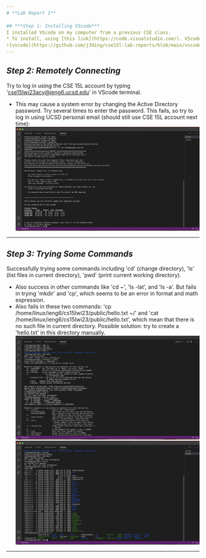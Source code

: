 ```yaml
---
# **Lab Report 1**

## ***Step 1: Installing VScode***
I installed VScode on my computer from a previous CSE class. 
* To install, using [this link](https://code.visualstudio.com/). VScode looks like this after opening it.
![vscode](https://github.com/j3ding/cse15l-lab-reports/blob/main/vscode.png)
---
```


## ***Step 2: Remotely Connecting***
Try to log in using the CSE 15L account by typing 'cse15lwi23acy@ieng6.ucsd.edu' in VScode terminal. 
* This may cause a system error by changing the Active Directory password. Try several times to enter the password.
This fails, so try to log in using UCSD personal email (should still use CSE 15L account next time):
![ss1](https://github.com/j3ding/cse15l-lab-reports/blob/main/ss1.png)
---

## ***Step 3: Trying Some Commands***
Successfully trying some commands including 'cd' (change directory), 'ls' (list files in current directory), 'pwd' (print current working directory).
* Also success in other commands like 'cd ~', 'ls -lat', and 'ls -a'.
But fails in trying 'mkdir' and 'cp', which seems to be an error in format and math expression.
* Also fails in these two commands: 'cp /home/linux/ieng6/cs15lwi23/public/hello.txt ~/' and 'cat /home/linux/ieng6/cs15lwi23/public/hello.txt', which mean that there is no such file in current directory. Possible solution: try to create a 'hello.txt' in this directory manually.
![ss3](https://github.com/j3ding/cse15l-lab-reports/blob/main/ss3.png)
![ss2](https://github.com/j3ding/cse15l-lab-reports/blob/main/ss2.png)
---
